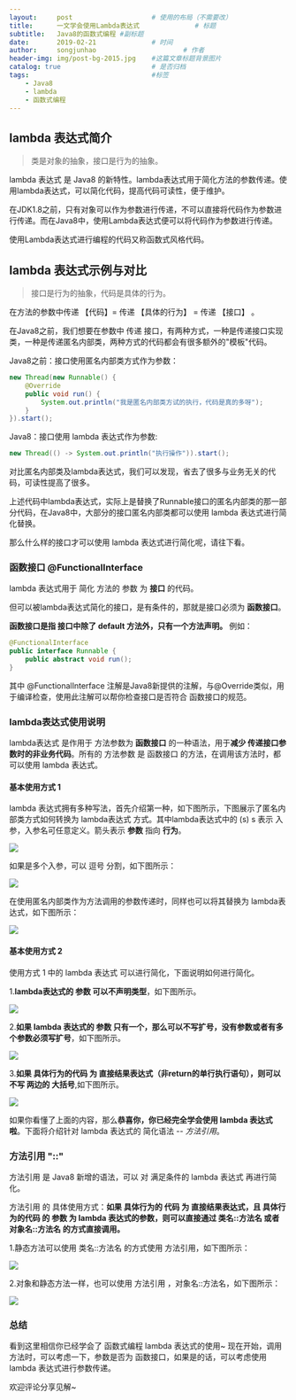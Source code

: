 ```yaml
---
layout:     post                    # 使用的布局（不需要改）
title:      一文学会使用Lambda表达式              # 标题
subtitle:   Java8的函数式编程 #副标题
date:       2019-02-21              # 时间
author:     songjunhao                      # 作者
header-img: img/post-bg-2015.jpg    #这篇文章标题背景图片
catalog: true                       # 是否归档
tags:                               #标签
    - Java8
    - lambda
    - 函数式编程
---
```


## lambda 表达式简介

 >类是对象的抽象，接口是行为的抽象。

 lambda 表达式 是 Java8 的新特性。lambda表达式用于简化方法的参数传递。使用lambda表达式，可以简化代码，提高代码可读性，便于维护。

 在JDK1.8之前，只有对象可以作为参数进行传递，不可以直接将代码作为参数进行传递。而在Java8中，使用Lambda表达式便可以将代码作为参数进行传递。

 使用Lambda表达式进行编程的代码又称函数式风格代码。

## lambda 表达式示例与对比

>接口是行为的抽象，代码是具体的行为。

在方法的参数中传递 【代码】= 传递 【具体的行为】 = 传递 【接口】 。

在Java8之前，我们想要在参数中 传递 接口，有两种方式，一种是传递接口实现类，一种是传递匿名内部类，两种方式的代码都会有很多额外的"模板"代码。

Java8之前：接口使用匿名内部类方式作为参数：

```Java
new Thread(new Runnable() {
    @Override
    public void run() {
        System.out.println("我是匿名内部类方试的执行，代码是真的多呀");
    }
}).start();
```

Java8：接口使用 lambda 表达式作为参数:

```Java
new Thread(() -> System.out.println("执行操作")).start();
```

对比匿名内部类及lambda表达式，我们可以发现，省去了很多与业务无关的代码，可读性提高了很多。

上述代码中lambda表达式，实际上是替换了Runnable接口的匿名内部类的那一部分代码，在Java8中，大部分的接口匿名内部类都可以使用 lambda 表达式进行简化替换。

那么什么样的接口才可以使用 lambda 表达式进行简化呢，请往下看。

### 函数接口 @FunctionalInterface

lambda 表达式用于 简化 方法的 参数 为 **接口** 的代码。

但可以被lambda表达式简化的接口，是有条件的，那就是接口必须为 **函数接口**。

**函数接口是指 接口中除了 default 方法外，只有一个方法声明。** 例如：

```Java
@FunctionalInterface
public interface Runnable {
    public abstract void run();
}
```
其中 @FunctionalInterface 注解是Java8新提供的注解，与@Override类似，用于编译检查，使用此注解可以帮你检查接口是否符合 函数接口的规范。


### lambda表达式使用说明

lambda表达式 是作用于 方法参数为 **函数接口** 的一种语法，用于**减少 传递接口参数时的非业务代码**。所有的 方法参数 是 函数接口 的方法，在调用该方法时，都可以使用 lambda 表达式。

#### 基本使用方式 1

lambda 表达式拥有多种写法，首先介绍第一种，如下图所示，下图展示了匿名内部类方式如何转换为 lambda表达式 方式。其中lambda表达式中的 (s)  s 表示 入参，入参名可任意定义。箭头表示 **参数** 指向 **行为**。

![](https://i.loli.net/2019/02/21/5c6dffb4adcf6.jpg)

如果是多个入参，可以 逗号 分割，如下图所示：

![](https://i.loli.net/2019/02/21/5c6e0bdba9226.jpg)

在使用匿名内部类作为方法调用的参数传递时，同样也可以将其替换为 lambda表达式，如下图所示：

![](https://i.loli.net/2019/02/21/5c6e0df4ae611.jpg)

#### 基本使用方式 2

使用方式 1 中的 lambda 表达式 可以进行简化，下面说明如何进行简化。

1.**lambda表达式的 参数 可以不声明类型**，如下图所示。

![](https://i.loli.net/2019/02/20/5c6d263b3d0e5.jpg)

2.**如果 lambda 表达式的 参数 只有一个，那么可以不写扩号，没有参数或者有多个参数必须写扩号**，如下图所示。

![](https://i.loli.net/2019/02/21/5c6e059c8411d.jpg)

3.**如果 具体行为的代码 为 直接结果表达式（非return的单行执行语句），则可以不写 两边的 大括号**,如下图所示。

![](https://i.loli.net/2019/02/21/5c6e08bc148c9.jpg)

如果你看懂了上面的内容，那么**恭喜你，你已经完全学会使用 lambda 表达式啦**。下面将介绍针对 lambda 表达式的 简化语法 -- *方法引用*。

### 方法引用 "::"

方法引用 是 Java8 新增的语法，可以 对 满足条件的 lambda 表达式 再进行简化。

方法引用 的 具体使用方式：**如果 具体行为的 代码 为 直接结果表达式，且 具体行为的代码 的 参数 为 lambda 表达式的参数，则可以直接通过 类名::方法名 或者 对象名::方法名 的方式直接调用。**

1.静态方法可以使用 类名::方法名 的方式使用 方法引用，如下图所示：

![](https://i.loli.net/2019/02/21/5c6e138308ec8.jpg)

2.对象和静态方法一样，也可以使用 方法引用 ，对象名::方法名，如下图所示：

![](https://i.loli.net/2019/02/21/5c6e15ca45326.jpg)

### 总结

看到这里相信你已经学会了 函数式编程 lambda 表达式的使用~ 现在开始，调用方法时，可以考虑一下，参数是否为 函数接口，如果是的话，可以考虑使用 lambda 表达式进行参数传递。

欢迎评论分享见解~
